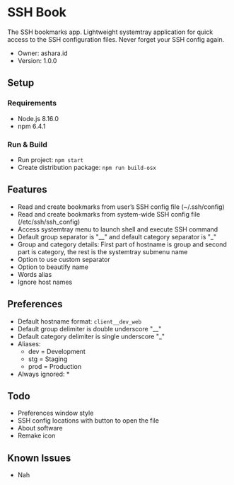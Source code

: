 # SSH Book
The SSH bookmarks app. Lightweight systemtray application for quick access to the SSH configuration files. Never forget your SSH config again.
* Owner: ashara.id
* Version: 1.0.0

## Setup
### Requirements
* Node.js 8.16.0
* npm 6.4.1

### Run & Build
* Run project: `npm start`
* Create distribution package: `npm run build-osx`

## Features
* Read and create bookmarks from user’s SSH config file (~/.ssh/config)
* Read and create bookmarks from system-wide SSH config file (/etc/ssh/ssh_config)
* Access systemtray menu to launch shell and execute SSH command
* Default group separator is "__" and default category separator is "_"
* Group and category details: First part of hostname is group and second part is category, the rest is the systemtray submenu name
* Option to use custom separator
* Option to beautify name
* Words alias
* Ignore host names

## Preferences
* Default hostname format: `client__dev_web`
* Default group delimiter is double underscore "__"
* Default category delimiter is single underscore "_"
* Aliases:
    * dev = Development
    * stg = Staging
    * prod = Production
* Always ignored: *

## Todo
* Preferences window style
* SSH config locations with button to open the file
* About software
* Remake icon

## Known Issues
* Nah
